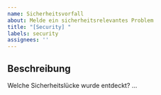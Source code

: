 ```yaml
---
name: Sicherheitsvorfall
about: Melde ein sicherheitsrelevantes Problem
title: "[Security] "
labels: security
assignees: ''
---
```


## Beschreibung
Welche Sicherheitslücke wurde entdeckt?
...